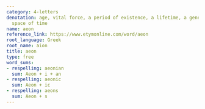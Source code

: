 ```yaml
---
category: 4-letters
denotation: age, vital force, a period of existence, a lifetime, a generation, a long
  space of time
name: aeon
reference_link: https://www.etymonline.com/word/aeon
root_language: Greek
root_name: aion
title: aeon
type: free
word_sums:
- respelling: aeonian
  sum: Aeon + i + an
- respelling: aeonic
  sum: Aeon + ic
- respelling: aeons
  sum: Aeon + s
---
```


